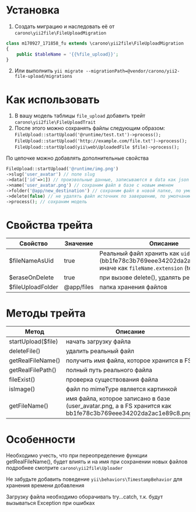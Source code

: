 Установка
=========
1. Создать миграцию и наследовать её от `carono\yii2file\FileUploadMigration`
```php
class m170927_171858_fu extends \carono\yii2file\FileUploadMigration
{
    public $tableName = '{{%file_upload}}';
}
```

2. Или выполнить `yii migrate --migrationPath=@vendor/carono/yii2-file-upload/migrations`

Как использовать
================
1. В вашу модель таблицы `file_upload` добавить трейт `carono\yii2file\FileUploadTrait`  
2. После этого можно сохранять файлы следующим образом:  
`FileUpload::startUpload('@runtime/test.txt')->process();`   
`FileUpload::startUpload('http://example.com/file.txt')->process();`  
`FileUpload::startUpload(yii\web\UploadedFile $file)->process();`  

По цепочке можно добавлять дополнительные свойства  

```php
FileUpload::startUpload('@runtime/img.png')
->slug('user_avatar') // поле slug
->data(['id'=>1]) // произвольные данные, записываются в data как json
->name('user_avatar.png') // сохраним файл в базе с новым именем
->folder('@app/new_destination') // сохраним файл в новой папке, по умолчанию @app/files
->delete(false) // не удалять файл источник по завершению, по умолчанию - удаляем
->process(); // сохраним модель
```

Свойства трейта
===============
|Свойство|Значение|Описание
|-----|--------|---------
|$fileNameAsUid|true|Реальный файл хранить как `uid.extension` (bb1fe78c3b769eee34202da2ac1e89c8.txt), иначе как `fileName.extension` (test.txt)
|$eraseOnDelete|true|при вызове delete(), удалять реальный файл
|$fileUploadFolder|@app/files|папка хранения файлов

Методы трейта
=============
|Метод|Описание
|-----|--------
|startUpload($file)|начать загрузку файла
|deleteFile()|удалить реальный файл
|getRealFileName()|получить имя файла, которое хранится в FS
|getRealFilePath()|полный путь реального файла
|fileExist()|проверка существования файла
|isImage()|файл по mimeType является картинкой
|getFileName()|имя файла, которое записано в базе (user_avatar.png, а в FS хранится как bb1fe78c3b769eee34202da2ac1e89c8.png)


Особенности
===========
Необходимо учесть, что при переопределение функции getRealFileName(), будет влиять и на имя при сохранении новых файлов
подробнее смотрите `carono\yii2file\Uploader`

Не забудьте добавить поведение `yii\behaviors\TimestampBehavior` для хранения времени добавления

Загрузку файла необходимо оборачивать try...catch, т.к. будут вызываться Exception при ошибках
